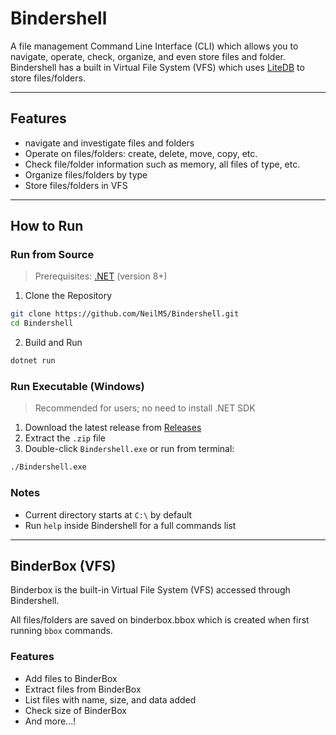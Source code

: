# Bindershell
A file management Command Line Interface (CLI) which allows you to navigate, operate, check, organize, and even store files and folder.
Bindershell has a built in Virtual File System (VFS) which uses [LiteDB](https://www.litedb.org/) to store files/folders.

---

## Features
- navigate and investigate files and folders
- Operate on files/folders: create, delete, move, copy, etc.
- Check file/folder information such as memory, all files of type, etc.
- Organize files/folders by type
- Store files/folders in VFS

---
## How to Run
### Run from Source
> Prerequisites: [.NET](https://dotnet.microsoft.com/download) (version 8+)
1. Clone the Repository
```bash
git clone https://github.com/NeilM5/Bindershell.git
cd Bindershell
```
2. Build and Run
```bash
dotnet run
```
### Run Executable (Windows)
> Recommended for users; no need to install .NET SDK
1. Download the latest release from [Releases](https://github.com/NeilM5/Bindershell/releases)
2. Extract the `.zip` file
3. Double-click `Bindershell.exe` or run from terminal:
```bash
./Bindershell.exe
```

### Notes
- Current directory starts at `C:\` by default
- Run `help` inside Bindershell for a full commands list
---

## BinderBox (VFS)
Binderbox is the built-in Virtual File System (VFS) accessed through Bindershell.

All files/folders are saved on binderbox.bbox which is created when first running `bbox` commands.

### Features
- Add files to BinderBox
- Extract files from BinderBox
- List files with name, size, and data added
- Check size of BinderBox
- And more...!
